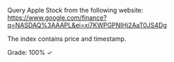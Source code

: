 Query Apple Stock from the following website: https://www.google.com/finance?q=NASDAQ%3AAAPL&ei=xi7KWPGPNIHj2AaT0JS4Dg

The index contains price and timestamp.

Grade: 100% ✓